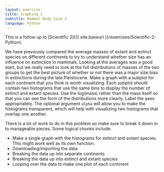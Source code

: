 ```yaml
---
layout: exercise
title: Graphing 1
subtitle: Mammal Body Size 3
language: Python
---
```


This is a follow up to [Scientific 2]({{ site.baseurl }}/exercises/Scientific-2-Python).

We have previously compared the average masses of extant and extinct species on
different continents to try to understand whether size has an influence on
extinction in mammals. Looking at the averages was a good start, but we really
need to look at the full distributions of masses of the two groups to get the
best picture of whether or not there was a major size bias in extinctions during
the late Pleistocene. Make a graph with a subplot for each continent that you
think is worth visualizing. Each subplot should contain two histograms that use
the same bins to display the number of extinct and extant species. Use the
log(mass) rather than the mass itself so that you can see the form of the
distributions more clearly. Label the axes appropriately. The optional argument
`alpha` will allow you to make the histograms transparent, which will help with
visualizing two histograms that overlap one another.

There is a lot of work to do in this problem so make sure to break it down in to
manageable pieces. Some logical chunks include:

* Make a single graph with the histograms for extinct and extant species. This
  might work well as its own function.
* Downloading/importing the data
* Breaking the data up into separate continents
* Breaking the data up into extinct and extant species
* Looping over the data to make one plot of each continent
